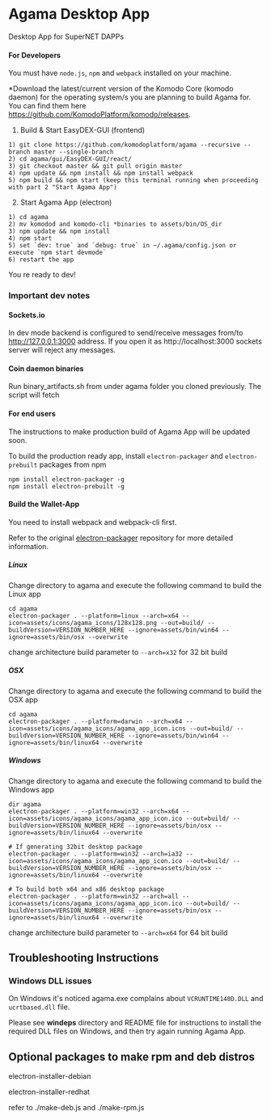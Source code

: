 # Agama Desktop App
Desktop App for SuperNET DAPPs

#### For Developers
You must have `node.js`, `npm` and `webpack` installed on your machine.

*Download the latest/current version of the Komodo Core (komodo daemon) for the operating system/s you are planning to build Agama for. You can find them here https://github.com/KomodoPlatform/komodo/releases.


1) Build & Start EasyDEX-GUI (frontend)
```shell
1) git clone https://github.com/komodoplatform/agama --recursive --branch master --single-branch
2) cd agama/gui/EasyDEX-GUI/react/
3) git checkout master && git pull origin master
4) npm update && npm install && npm install webpack
5) npm build && npm start (keep this terminal running when proceeding with part 2 "Start Agama App")
```

2) Start Agama App (electron)
```shell
1) cd agama
2) mv komodod and komodo-cli *binaries to assets/bin/OS_dir
3) npm update && npm install
4) npm start
5) set `dev: true` and `debug: true` in ~/.agama/config.json or execute `npm start devmode`
6) restart the app
```
You re ready to dev!

### Important dev notes

#### Sockets.io
In dev mode backend is configured to send/receive messages from/to http://127.0.0.1:3000 address. If you open it as http://localhost:3000 sockets server will reject any messages.

#### Coin daemon binaries
Run binary_artifacts.sh from under agama folder you cloned previously. The script will fetch

#### For end users
The instructions to make production build of Agama App will be updated soon.

To build the production ready app, install `electron-packager` and `electron-prebuilt` packages from npm
```shell
npm install electron-packager -g
npm install electron-prebuilt -g
```

#### **Build the Wallet-App**
You need to install webpack and webpack-cli first.

Refer to the original [electron-packager](https://github.com/electron-userland/electron-packager) repository for more detailed information.

##### Linux
Change directory to agama and execute the following command to build the Linux app
```shell
cd agama
electron-packager . --platform=linux --arch=x64 --icon=assets/icons/agama_icons/128x128.png --out=build/ --buildVersion=VERSION_NUMBER_HERE --ignore=assets/bin/win64 --ignore=assets/bin/osx --overwrite
```
change architecture build parameter to ```--arch=x32``` for 32 bit build

##### OSX
Change directory to agama and execute the following command to build the OSX app
```shell
cd agama
electron-packager . --platform=darwin --arch=x64 --icon=assets/icons/agama_icons/agama_app_icon.icns --out=build/ --buildVersion=VERSION_NUMBER_HERE --ignore=assets/bin/win64 --ignore=assets/bin/linux64 --overwrite
```

##### Windows
Change directory to agama and execute the following command to build the Windows app
```shell
dir agama
electron-packager . --platform=win32 --arch=x64 --icon=assets/icons/agama_icons/agama_app_icon.ico --out=build/ --buildVersion=VERSION_NUMBER_HERE --ignore=assets/bin/osx --ignore=assets/bin/linux64 --overwrite

# If generating 32bit desktop package
electron-packager . --platform=win32 --arch=ia32 --icon=assets/icons/agama_icons/agama_app_icon.ico --out=build/ --buildVersion=VERSION_NUMBER_HERE --ignore=assets/bin/osx --ignore=assets/bin/linux64 --overwrite

# To build both x64 and x86 desktop package
electron-packager . --platform=win32 --arch=all --icon=assets/icons/agama_icons/agama_app_icon.ico --out=build/ --buildVersion=VERSION_NUMBER_HERE --ignore=assets/bin/osx --ignore=assets/bin/linux64 --overwrite
```
change architecture build parameter to ```--arch=x64``` for 64 bit build


## Troubleshooting Instructions

### Windows DLL issues
On Windows it's noticed agama.exe complains about `VCRUNTIME140D.DLL` and `ucrtbased.dll` file.

Please see **windeps** directory and README file for instructions to install the required DLL files on Windows, and then try again running Agama App.

## Optional packages to make rpm and deb distros

electron-installer-debian

electron-installer-redhat

refer to ./make-deb.js and ./make-rpm.js

